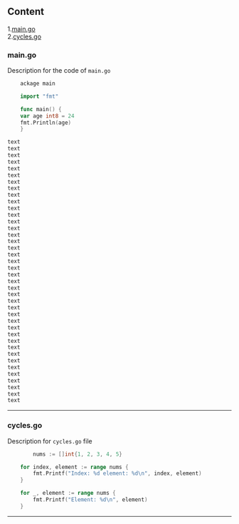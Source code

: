 ## Content
1.[main.go](#item-one)<br>
2.[cycles.go](#item-two)

<a id="item-one"></a>
### main.go
Description for the code of `main.go`
    
```go
    ackage main

    import "fmt"

    func main() {
	var age int8 = 24
	fmt.Println(age)
    }

text
text
text
text
text
text
text
text
text
text
text
text
text
text
text
text
text
text
text
text
text
text
text
text
text
text
text
text
text
text
text
text
text
text
text
text
text
text
text
text
```
---
<a id="item-two"></a>
### cycles.go
Description for `cycles.go` file
``` go
    	nums := []int{1, 2, 3, 4, 5}

	for index, element := range nums {
		fmt.Printf("Index: %d element: %d\n", index, element)
	}

	for _, element := range nums {
		fmt.Printf("Element: %d\n", element)
	}
```
---